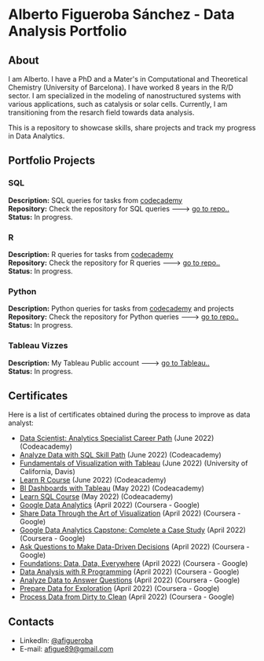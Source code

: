# Alberto Figueroba Sánchez - Data Analysis Portfolio 

## About

I am Alberto. I have a PhD and a Mater's in Computational and Theoretical Chemistry (University of Barcelona). I have worked 8 years in the R/D sector. I am specialized in the modeling of nanostructured systems with various applications, such as catalysis or solar cells. Currently, I am transitioning from the resarch field towards data analysis.

This is a repository to showcase skills, share projects and track my progress in Data Analytics.

## Portfolio Projects

### SQL
**Description:** SQL queries for tasks from [codecademy](https://www.codecademy.com/learn/learn-sql)      
**Repository:** Check the repository for SQL queries ---> [go to repo..](https://github.com/sirhalber/sql_learning)  
**Status:** In progress. 

### R
**Description:** R queries for tasks from [codecademy](https://www.codecademy.com/learn/learn-r)      
**Repository:** Check the repository for R queries ---> [go to repo..](https://github.com/sirhalber/R_learning)  
**Status:** In progress. 

### Python
**Description:** Python queries for tasks from [codecademy](https://www.codecademy.com/learn/learn-r) and projects      
**Repository:** Check the repository for Python queries ---> [go to repo..](https://github.com/sirhalber/Python)  
**Status:** In progress. 

### Tableau Vizzes
**Description:** My Tableau Public account ---> [go to Tableau..](https://public.tableau.com/app/profile/alberto.figueroba.s.nchez#!/?newProfile=&activeTab=0)  
**Status:** In progress. 

## Certificates
Here is a list of certificates obtained during the process to improve as data analyst:
- [Data Scientist: Analytics Specialist Career Path](https://www.codecademy.com/profiles/albertoFigueroba0916976652/certificates/5ff882c953c2ed000e17bf1d) (June 2022) (Codeacademy)
- [Analyze Data with SQL Skill Path](https://www.codecademy.com/profiles/albertoFigueroba0916976652/certificates/5cafb2d937090210d7df3652) (June 2022) (Codeacademy)
- [Fundamentals of Visualization with Tableau](https://www.coursera.org/account/accomplishments/certificate/R2KNJ75NA8KU) (June 2022) (University of California, Davis)
- [Learn R Course](https://www.codecademy.com/profiles/albertoFigueroba0916976652/certificates/497d64b859e76f307b65270d130a4603) (June 2022) (Codeacademy)
- [BI Dashboards with Tableau](https://www.codecademy.com/profiles/albertoFigueroba0916976652/certificates/050d7cf465567fdd0c9abb1fbf20e269) (May 2022) (Codeacademy)
- [Learn SQL Course](https://www.codecademy.com/profiles/albertoFigueroba0916976652/certificates/042a4e5884e3eb6ea1f2a12be6abb851) (May 2022) (Codeacademy)
- [Google Data Analytics](https://www.coursera.org/account/accomplishments/specialization/certificate/7V8CNAXWN8MK) (April 2022) (Coursera - Google)
- [Share Data Through the Art of Visualization](https://www.coursera.org/account/accomplishments/certificate/DPPLUU7CXUJU) (April 2022) (Coursera - Google)
- [Google Data Analytics Capstone: Complete a Case Study](https://www.coursera.org/account/accomplishments/certificate/B5J2UAAW3YMJ) (April 2022) (Coursera - Google)
- [Ask Questions to Make Data-Driven Decisions](https://www.coursera.org/account/accomplishments/certificate/3WXZ29D8HV7A) (April 2022) (Coursera - Google)
- [Foundations: Data, Data, Everywhere](https://www.coursera.org/account/accomplishments/certificate/2B9W8966G627) (April 2022) (Coursera - Google)
- [Data Analysis with R Programming](https://www.coursera.org/account/accomplishments/certificate/B5TZBBYZWP6Y) (April 2022) (Coursera - Google)
- [Analyze Data to Answer Questions](https://www.coursera.org/account/accomplishments/certificate/C4UND94SULSK) (April 2022) (Coursera - Google)
- [Prepare Data for Exploration](https://www.coursera.org/account/accomplishments/certificate/LJ68NFETXELJ) (April 2022) (Coursera - Google)
- [Process Data from Dirty to Clean](https://www.coursera.org/account/accomplishments/certificate/TB3T3MC4Q3DV) (April 2022) (Coursera - Google)

## Contacts
- LinkedIn: [@afigueroba](https://www.linkedin.com/in/alberto-figueroba-375034213)
- E-mail: afigue89@gmail.com

